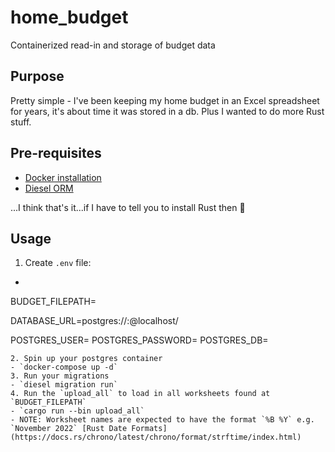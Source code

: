 # home_budget
Containerized read-in and storage of budget data

## Purpose
Pretty simple - I've been keeping my home budget in an Excel spreadsheet for years, it's about time it was stored in a db.  Plus I wanted to do more Rust stuff.

## Pre-requisites

- [Docker installation](https://docs.docker.com/engine/install/)
- [Diesel ORM](https://diesel.rs/guides/getting-started.html)

...I think that's it...if I have to tell you to install Rust then :shrug:

## Usage

1. Create `.env` file:
  - ```bash
  BUDGET_FILEPATH=<PATH TO OLD BUDGET WORKBOOK>

  DATABASE_URL=postgres://<USERNAME>:<PASSWORD>@localhost/<DB NAME>

  POSTGRES_USER=<USERNAME>
  POSTGRES_PASSWORD=<PASSWORD>
  POSTGRES_DB=<DB NAME>
  ```
2. Spin up your postgres container
  - `docker-compose up -d`
3. Run your migrations
  - `diesel migration run`
4. Run the `upload_all` to load in all worksheets found at `BUDGET_FILEPATH`
  - `cargo run --bin upload_all`
  - NOTE: Worksheet names are expected to have the format `%B %Y` e.g. `November 2022` [Rust Date Formats](https://docs.rs/chrono/latest/chrono/format/strftime/index.html)
